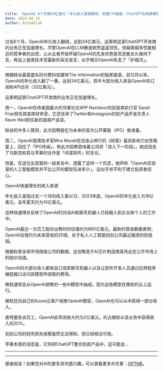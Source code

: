 ```yaml
---

title: 'OpenAI 6个月赚34亿美元！年化收入直接翻倍，却遭CTO揭底：ChatGPT与免费模型差距不大'
date: 2024-06-16
author: ByteAILab

---
```


过去6个月，OpenAI年化收入翻倍，达到34亿美元，这表明这家ChatGPT开发商的业务正在加速增长。尽管OpenAI在LLM赛道依然遥遥领先，但越来越多性能相近的竞争者的出现，让从业者开始怀疑OpenAI的先发优势是否还能长久维持下去，再加上首席技术官最新的采访发言，似乎暗示OpenAI失去了「护城河」。

---


根据硅谷最富盛名的付费科技媒体The Information的独家报道，自12月以来，OpenAI的年化收入翻了一番，达到34亿美元，其中大部分收入来自OpenAI的订阅和API访问（32亿美元）。

这表明这家ChatGPT开发商的业务正在加速增长。

周一，OpenAI任命美国最大的邻里社交APP Nextdoor的前首席执行官 Sarah Friar担任其首席财务官，它还任命了Twitter和Instagram的前产品开发负责人Kevin Weil担任新的首席产品官。

硅谷的许多人猜测，此次招聘是在为未来的首次公开募股（IPO）做准备。

周二，OpenAI首席技术官Mira Murati在旧金山举行的《财富》最具影响力女性晚宴上，回应了「IPO传闻」，称此次招聘意味着公司将「进入下一阶段」，她还回击了马斯克称其与苹果的合作是「间谍软件」的言论。

但是，在这位女高管的一段发言中，透露了这样一个讯息，她声称「OpenAI实验室的人工智能模型并不比公开的模型先进多少」，这似乎并不利于建立投资者信心。

OpenAI快速增长的收入来源

年化收入是指过去一个月的收入乘以12，2023年底，OpenAI的年化收入为16亿美元，去年夏天约为10亿美元。

这种快速增长反映了OpenAI的对话AI和聊天机器人已经融入到企业和个人的工作中。

OpenAI最近一次员工股份出售时的估值约为860亿美元。最新的营收数据表明，OpenAI估值约为未来营收的25倍，处于私人人工智能初创公司最近融资的较低端。

根据标普全球市场情报公司的数据，这也略高于AI芯片制造商英伟达在公开市场上的股价估值。

OpenAI的大部分收入都来自订阅其聊天机器人以及让软件开发人员通过应用程序编程接口访问其模型所收取的费用。

微软通常会从OpenAI销售的一些AI模型中抽成，因为这些模型在微软的云上运行。

微软还向自己的Azure云客户销售OpenAI模型，OpenAI也可以从中获得一部分收入。

奥特曼告诉员工，OpenAI此项进账大约为2亿美元，约占微软从该业务中获得收入的20%。

初创公司的财务损失规模虽然无法得知，但已经相当可观。

苹果本周的消息是，它将把ChatGPT整合到其产品中，这可能会...

---
---
感谢阅读！如果您对AI的更多资讯感兴趣，可以查看更多AI文章：[GPTNB](https://gptnb.com)。